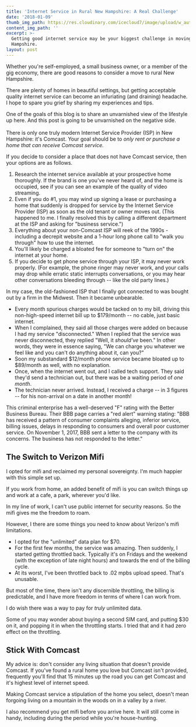 ```yaml
---
title: 'Internet Service in Rural New Hampshire: A Real Challenge'
date: '2018-01-09'
thumb_img_path: https://res.cloudinary.com/icecloud7/image/upload/w_auto,q_auto,f_auto/v1572244536/ruralnh/view-from-cabin_sp0cuq.jpg
content_img_path: ''
excerpt: >-
  Getting good internet service may be your biggest challenge in moving to New
  Hampshire.
layout: post
---
```

Whether you're self-employed, a small business owner, or a member of the gig economy, there are good reasons to consider a move to rural New Hampshire.  

There are plenty of homes in beautiful settings, but getting acceptable quality internet service can become an infuriating (and draining) headache. I hope to spare you grief by sharing my experiences and tips. 

One of the goals of this blog is to share an unvarnished view of the lifestyle up here. And this post is going to be unvarnished on the negative side.\
\
There is only one truly modern Internet Service Provider (ISP) in New Hampshire: it's Comcast. Your goal should be to _only rent or purchase a home that can receive Comcast service._

If you decide to consider a place that does not have Comcast service, then your options are as follows. 

1. Research the internet service available at your prospective home thoroughly. If the brand is one you've never heard of, and the home is occupied, see if you can see an example of the quality of video streaming.
2. Even if you do #1, you may wind up signing a lease or purchasing a home that suddenly is dropped for service by the Internet Service Provider (ISP) as soon as the old tenant or owner moves out. (This happened to me. I finally resolved this by calling a different department at the ISP and asking for "business service.") 
3. Everything about your non-Comcast ISP will reek of the 1990s - including a decrepit website and a 1-hour long phone call to "walk you through" how to use the internet. 
4. You'll likely be charged a bloated fee for someone to "turn on" the internet at your home. 
5. If you decide to get phone service through your ISP, it may never work properly. (For example, the phone ringer may never work, and your calls may drop while erratic static interrupts conversations, or you may hear other conversations bleeding through -- like the old party lines.)

In my case, the old-fashioned ISP that I finally got connected to was bought out by a firm in the Midwest. Then it became unbearable.

* Every month spurious charges would be tacked on to my bill, driving this non-high-speed internet bill up to $179/month -- no cable, just basic internet. 
* When I complained, they said all those charges were added on because I had my service "disconnected." When I replied that the service was never disconnected, they replied "Well, it _should've_ been." In other words, they were in essence saying, "We can charge you whatever we feel like and you can't do anything about it, can you?"
* Soon my substandard $12/month phone service became bloated up to $89/month as well, with no explanation. 
* Once, when the internet went out, and I called tech support. They said they'd send a technician out, but there was be a waiting period of _one month_.
* The technician never arrived. Instead, I received a charge -- in 3 figures -- for his non-arrival on a date in another month!

This criminal enterprise has a well-deserved "F" rating with the Better Business Bureau. Their BBB page carries a "red alert" warning stating: "BBB has received a pattern of consumer complaints alleging, inferior service, billing issues, delays in responding to consumers and overall poor customer service. On November 1, 2017, BBB sent a letter to the company with its concerns. The business has not responded to the letter."

## The Switch to Verizon Mifi

I opted for mifi and reclaimed my personal sovereignty. I'm much happier with this simple set up.

If you work from home, an added benefit of mifi is you can switch things up and work at a cafe, a park, wherever you'd like.  

In my line of work, I can't use public internet for security reasons. So the mifi gives me the freedom to roam.

However, I there are some things you need to know about Verizon's mifi limitations. 

* I opted for the "unlimited" data plan for $70.
* For the first few months, the service was amazing. Then suddenly, I started getting throttled back. Typically it's on Fridays and the weekend (with the exception of late night hours) and towards the end of the billing cycle. 
* At its worst, I've been throttled back to .02 mpbs upload speed. That's unusable. 

But most of the time, there isn't any discernible throttling, the billing is predictable, and I have more freedom in terms of where I can work from.

I do wish there was a way to pay for _truly_ unlimited data.

Some of you may wonder about buying a second SIM card, and putting $30 on it, and popping it in when the throttling starts. I tried that and it had zero effect on the throttling.

## Stick With Comcast

My advice is: don't consider any living situation that doesn't provide Comcast. If you've found a rural home you love but Comcast isn't provided, frequently you'll find that 15 minutes up the road you can get Comcast and it's highest level of internet speed.

Making Comcast service a stipulation of the home you select, doesn't mean forgoing living on a mountain in the woods on in a valley by a river.

I also recommend you get mifi before you arrive here. It will still come in handy, including during the period while you're house-hunting.

